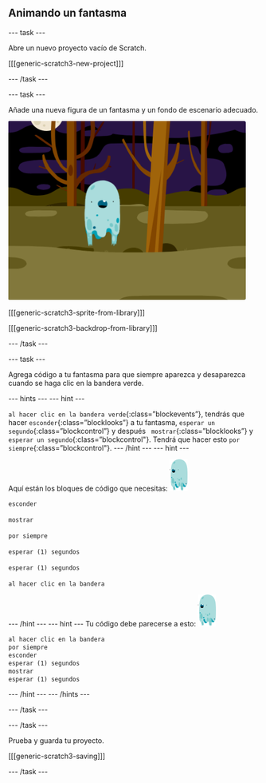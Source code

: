 ## Animando un fantasma

\--- task \---

Abre un nuevo proyecto vacío de Scratch.

[[[generic-scratch3-new-project]]]

\--- /task \---

\--- task \---

Añade una nueva figura de un fantasma y un fondo de escenario adecuado.

![captura de pantalla](images/ghost-ghost.png)

[[[generic-scratch3-sprite-from-library]]]

[[[generic-scratch3-backdrop-from-library]]]

\--- /task \---

\--- task \---

Agrega código a tu fantasma para que siempre aparezca y desaparezca cuando se haga clic en la bandera verde.

\--- hints \--- \--- hint \---

`al hacer clic en la bandera verde`{:class=”blockevents”}, tendrás que hacer `esconder`{:class=”blocklooks”} a tu fantasma, `esperar un segundo`{:class=”blockcontrol”} y después ` mostrar`{:class=”blocklooks”} y `esperar un segundo`{:class=”blockcontrol"}. Tendrá que hacer esto `por siempre`{:class=”blockcontrol"}. \--- /hint \--- \--- hint \---

Aquí están los bloques de código que necesitas: ![sprite fantasma](images/ghost-sprite.png)

```blocks3
esconder

mostrar

por siempre

esperar (1) segundos

esperar (1) segundos

al hacer clic en la bandera
```

\--- /hint \--- \--- hint \--- Tu código debe parecerse a esto: ![sprite fantasma](images/ghost-sprite.png)

```blocks3
al hacer clic en la bandera
por siempre
esconder
esperar (1) segundos
mostrar
esperar (1) segundos
```

\--- /hint \--- \--- /hints \---

\--- /task \---

\--- /task \---

Prueba y guarda tu proyecto.

[[[generic-scratch3-saving]]]

\--- /task \---